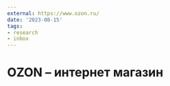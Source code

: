 ```yaml
---
external: https://www.ozon.ru/
date: '2023-08-15'
tags:
- research
- inbox
---
```


# OZON  – интернет магазин
